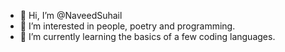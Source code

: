 - 👋 Hi, I’m @NaveedSuhail
- 👀 I’m interested in people, poetry and programming.
- 🌱 I’m currently learning the basics of a few coding languages.

<!---
NaveedSuhail/NaveedSuhail is a ✨ special ✨ repository because its `README.md` (this file) appears on your GitHub profile.
You can click the Preview link to take a look at your changes.
--->
